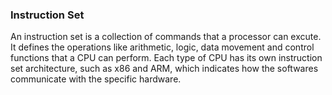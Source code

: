 ### Instruction Set
An instruction set is a collection of commands that a processor can excute. It defines the operations like arithmetic, logic, data movement and control functions that a CPU can perform. Each type of CPU has its own instruction set architecture, such as x86 and ARM, which indicates how the softwares communicate with the specific hardware.